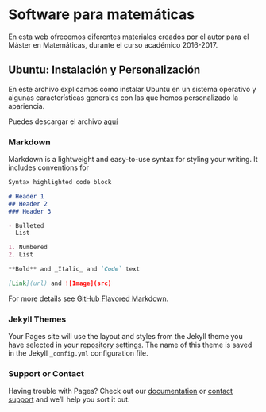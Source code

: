 # Software para matemáticas


En esta web ofrecemos diferentes materiales creados por el autor para el Máster en Matemáticas, durante el curso académico 2016-2017.

## Ubuntu: Instalación y Personalización

En este archivo explicamos cómo instalar Ubuntu en un sistema operativo y algunas características generales con las que hemos personalizado la apariencia.

Puedes descargar el archivo [aquí](https://github.com/Salvichu/Software-for-Mathematics/blob/master/Informe%20Instalación%20Ubuntu%20.pdf)


### Markdown

Markdown is a lightweight and easy-to-use syntax for styling your writing. It includes conventions for

```markdown
Syntax highlighted code block

# Header 1
## Header 2
### Header 3

- Bulleted
- List

1. Numbered
2. List

**Bold** and _Italic_ and `Code` text

[Link](url) and ![Image](src)
```

For more details see [GitHub Flavored Markdown](https://guides.github.com/features/mastering-markdown/).

### Jekyll Themes

Your Pages site will use the layout and styles from the Jekyll theme you have selected in your [repository settings](https://github.com/Salvichu/Master/settings). The name of this theme is saved in the Jekyll `_config.yml` configuration file.

### Support or Contact

Having trouble with Pages? Check out our [documentation](https://help.github.com/categories/github-pages-basics/) or [contact support](https://github.com/contact) and we’ll help you sort it out.
